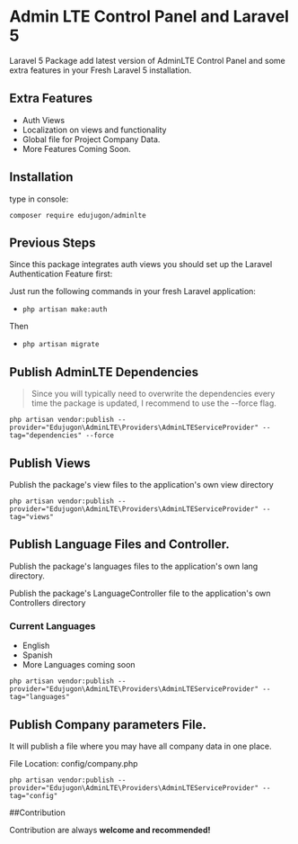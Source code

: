 # Admin LTE Control Panel and Laravel 5

Laravel 5 Package add latest version of AdminLTE Control Panel and some extra features in your Fresh Laravel 5 installation.

## Extra Features

*   Auth Views
*   Localization on views and functionality
*   Global file for Project Company Data.
*   More Features Coming Soon.

## Installation

type in console:
```
composer require edujugon/adminlte
```


## Previous Steps

Since this package integrates auth views you should set up the Laravel Authentication Feature first:

Just run the following commands in your fresh Laravel application:

*   `php artisan make:auth` 

Then 

*   `php artisan migrate`


## Publish AdminLTE Dependencies

>Since you will typically need to overwrite the dependencies every time the package is updated, I recommend to use the --force flag.


```
php artisan vendor:publish --provider="Edujugon\AdminLTE\Providers\AdminLTEServiceProvider" --tag="dependencies" --force
```

## Publish Views

Publish the package's view files to the application's own view directory

```
php artisan vendor:publish --provider="Edujugon\AdminLTE\Providers\AdminLTEServiceProvider" --tag="views"
```

## Publish Language Files and Controller.

Publish the package's languages files to the application's own lang directory.

Publish the package's LanguageController file to the application's own Controllers directory

### Current Languages
 
*   English
*   Spanish
*   More Languages coming soon

```
php artisan vendor:publish --provider="Edujugon\AdminLTE\Providers\AdminLTEServiceProvider" --tag="languages"
```

## Publish Company parameters File.

It will publish a file where you may have all company data in one place.

File Location: config/company.php

```
php artisan vendor:publish --provider="Edujugon\AdminLTE\Providers\AdminLTEServiceProvider" --tag="config"
```

##Contribution

Contribution are always **welcome  and recommended!**
